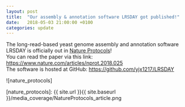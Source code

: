 ```yaml
---
layout: post
title:  "Our assembly & annotation software LRSDAY got published!"
date:   2018-05-03 21:00:00 +0100
categories: update
---
```


The long-read-based yeast genome assembly and annotation software LRSDAY is officially out in [Nature Protocols](https://www.nature.com/nprot/)!<br/>
You can read the paper via this link: <https://www.nature.com/articles/nprot.2018.025><br/>
The software is hosted at GitHub: <https://github.com/yjx1217/LRSDAY><br/>

![nature_protocols]

[nature_protocols]: {{ site.url }}{{ site.baseurl }}/media_coverage/NatureProtocols_article.png

